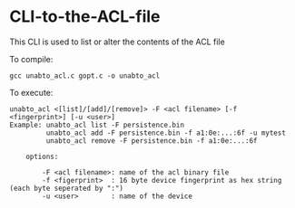 # CLI-to-the-ACL-file

This CLI is used to list or alter the contents of the ACL file

To compile:

	gcc unabto_acl.c gopt.c -o unabto_acl

To execute:

	unabto_acl <[list]/[add]/[remove]> -F <acl filename> [-f <fingerprint>] [-u <user>]
	Example: unabto_acl list -F persistence.bin
	         unabto_acl add -F persistence.bin -f a1:0e:...:6f -u mytest
	         unabto_acl remove -F persistence.bin -f a1:0e:...:6f

        options:

            -F <acl filename>: name of the acl binary file 
            -f <figerprint>  : 16 byte device fingerprint as hex string (each byte seperated by ":")
            -u <user>        : name of the device
